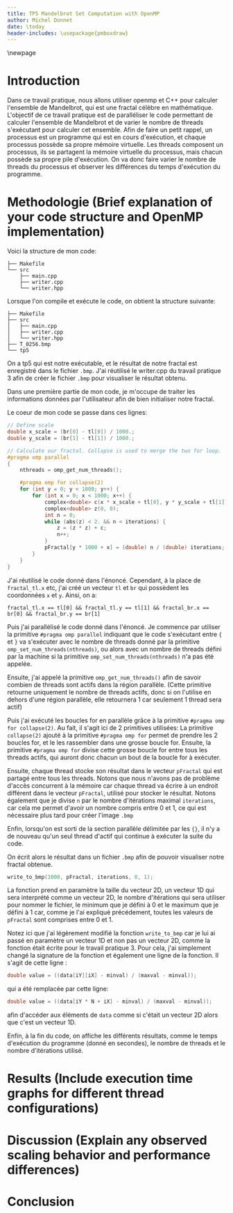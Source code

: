 ```yaml
---
title: TP5 Mandelbrot Set Computation with OpenMP
author: Michel Donnet
date: \today
header-includes: \usepackage{pmboxdraw}
---
```


\newpage

# Introduction

Dans ce travail pratique, nous allons utiliser openmp et C++ pour calculer l'ensemble de Mandelbrot, qui est une fractal célèbre en mathématique.
L'objectif de ce travail pratique est de paralléliser le code permettant de calculer l'ensemble de Mandelbrot et de varier le nombre de threads s'exécutant pour calculer cet ensemble.
Afin de faire un petit rappel, un processus est un programme qui est en cours d'exécution, et chaque processus possède sa propre mémoire virtuelle. Les threads composent un processus, ils se partagent la mémoire virtuelle du processus, mais chacun possède sa propre pile d'exécution. On va donc faire varier le nombre de threads du processus et observer les différences du temps d'exécution du programme.

# Methodologie (Brief explanation of your code structure and OpenMP implementation)

Voici la structure de mon code:


```shell
├── Makefile
└── src
    ├── main.cpp
    ├── writer.cpp
    └── writer.hpp
```


Lorsque l'on compile et exécute le code, on obtient la structure suivante:


```shell
├── Makefile
├── src
│   ├── main.cpp
│   ├── writer.cpp
│   └── writer.hpp
├── T_0256.bmp
└── tp5
```
On a tp5 qui est notre exécutable, et le résultat de notre fractal est enregistré dans le fichier `.bmp`.
J'ai réutilisé le writer.cpp du travail pratique 3 afin de créer le fichier `.bmp` pour visualiser le résultat obtenu.

Dans une première partie de mon code, je m'occupe de traiter les informations données par l'utilisateur afin de bien initialiser notre fractal.

Le coeur de mon code se passe dans ces lignes:
```C++
// Define scale
double x_scale = (br[0] - tl[0]) / 1000.;
double y_scale = (br[1] - tl[1]) / 1000.;

// Calculate our fractal. Collapse is used to merge the two for loop.
#pragma omp parallel
{
	nthreads = omp_get_num_threads();

	#pragma omp for collapse(2)
	for (int y = 0; y < 1000; y++) {
		for (int x = 0; x < 1000; x++) {
			complex<double> c(x * x_scale + tl[0], y * y_scale + tl[1]);
			complex<double> z(0, 0);
			int n = 0;
			while (abs(z) < 2. && n < iterations) {
				z = (z * z) + c;
				n++;
			}
			pFractal[y * 1000 + x] = (double) n / (double) iterations;
		}
	}
}
``` 
J'ai réutilisé le code donné dans l'énoncé. Cependant, à la place de `fractal_tl.x` etc, j'ai créé un vecteur `tl` et `br` qui possèdent les coordonnées `x` et `y`. Ainsi, on a:


`fractal_tl.x == tl[0] && fractal_tl.y == tl[1] && fractal_br.x == br[0] && fractal_br.y == br[1]`


Puis j'ai parallélisé le code donné dans l'énoncé. Je commence par utiliser la primitive `#pragma omp parallel` indiquant que le code s'exécutant entre `{` et `}` va s'exécuter avec le nombre de threads donné par la primitive `omp_set_num_threads(nthreads)`, ou alors avec un nombre de threads défini par la machine si la primitive `omp_set_num_threads(nthreads)` n'a pas été appelée.

Ensuite, j'ai appelé la primitive `omp_get_num_threads()` afin de savoir combien de threads sont actifs dans la région parallèle.
(Cette primitive retourne uniquement le nombre de threads actifs, donc si on l'utilise en dehors d'une région parallèle, elle retournera 1 car seulement 1 thread sera actif)

Puis j'ai exécuté les boucles for en parallèle grâce à la primitive `#pragma omp for collapse(2)`.
Au fait, il s'agit ici de 2 primitives utilisées:
La primitive `collapse(2)` ajouté à la primitive `#pragma omp for` permet de prendre les 2 boucles for, et le les rassembler dans une grosse boucle for.
Ensuite, la primitive `#pragma omp for` divise cette grosse boucle for entre tous les threads actifs, qui auront donc chacun un bout de la boucle for à exécuter.

Ensuite, chaque thread stocke son résultat dans le vecteur `pFractal` qui est partagé entre tous les threads.
Notons que nous n'avons pas de problème d'accès concurrent à la mémoire car chaque thread va écrire à un endroit différent dans le vecteur `pFractal`, utilisé pour stocker le résultat.
Notons également que je divise `n` par le nombre d'itérations maximal `iterations`, car cela me permet d'avoir un nombre compris entre 0 et 1, ce qui est nécessaire plus tard pour créer l'image `.bmp`

Enfin, lorsqu'on est sorti de la section parallèle délimitée par les `{}`, il n'y a de nouveau qu'un seul thread d'actif qui continue à exécuter la suite du code.

On écrit alors le résultat dans un fichier `.bmp` afin de pouvoir visualiser notre fractal obtenue.
```C++
write_to_bmp(1000, pFractal, iterations, 0, 1);
```
La fonction prend en paramètre la taille du vecteur 2D, un vecteur 1D qui sera interprété comme un vecteur 2D, le nombre d'itérations qui sera utiliser pour nommer le fichier, le minimum que je défini à 0 et le maximum que je défini à 1 car, comme je l'ai expliqué précédement, toutes les valeurs de `pFractal` sont comprises entre 0 et 1.


Notez ici que j'ai légèrement modifié la fonction `write_to_bmp` car je lui ai passé en paramètre un vecteur 1D et non pas un vecteur 2D, comme la fonction était écrite pour le travail pratique 3.
Pour cela, j'ai simplement changé la signature de la fonction et également une ligne de la fonction. Il s'agit de cette ligne :
```C++
double value = ((data[iY][iX] - minval) / (maxval - minval));
```
qui a été remplacée par cette ligne:
```C++
double value = ((data[iY * N + iX] - minval) / (maxval - minval));
```
afin d'accéder aux éléments de `data` comme si c'était un vecteur 2D alors que c'est un vecteur 1D.

Enfin, à la fin du code, on affiche les différents résultats, comme le temps d'exécution du programme (donné en secondes), le nombre de threads et le nombre d'itérations utilisé.

# Results (Include execution time graphs for different thread configurations)
# Discussion (Explain any observed scaling behavior and performance differences)
# Conclusion


